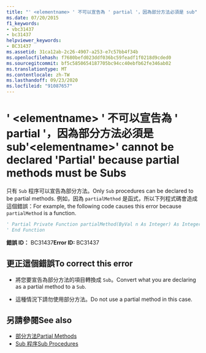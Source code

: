 ```yaml
---
title: "' <elementname> ' 不可以宣告為 ' partial '，因為部分方法必須是 sub"
ms.date: 07/20/2015
f1_keywords:
- vbc31437
- bc31437
helpviewer_keywords:
- BC31437
ms.assetid: 31ca12ab-2c26-4907-a253-e7c57bb4f34b
ms.openlocfilehash: f7680befd023ddf036bc59feadf1f0218d9cded0
ms.sourcegitcommit: bf5c5850654187705bc94cc40ebfb62fe346ab02
ms.translationtype: MT
ms.contentlocale: zh-TW
ms.lasthandoff: 09/23/2020
ms.locfileid: "91087657"
---
```

# <a name="elementname-cannot-be-declared-partial-because-partial-methods-must-be-subs"></a><span data-ttu-id="66135-102">' \<elementname> ' 不可以宣告為 ' partial '，因為部分方法必須是 sub</span><span class="sxs-lookup"><span data-stu-id="66135-102">'\<elementname>' cannot be declared 'Partial' because partial methods must be Subs</span></span>

<span data-ttu-id="66135-103">只有 `Sub` 程序可以宣告為部分方法。</span><span class="sxs-lookup"><span data-stu-id="66135-103">Only `Sub` procedures can be declared to be partial methods.</span></span> <span data-ttu-id="66135-104">例如，因為 `partialMethod` 是函式，所以下列程式碼會造成這個錯誤：</span><span class="sxs-lookup"><span data-stu-id="66135-104">For example, the following code causes this error because `partialMethod` is a function.</span></span>  
  
```vb  
' Partial Private Function partialMethod(ByVal n As Integer) As Integer  
' End Function  
```  
  
 <span data-ttu-id="66135-105">**錯誤 ID：** BC31437</span><span class="sxs-lookup"><span data-stu-id="66135-105">**Error ID:** BC31437</span></span>  
  
## <a name="to-correct-this-error"></a><span data-ttu-id="66135-106">更正這個錯誤</span><span class="sxs-lookup"><span data-stu-id="66135-106">To correct this error</span></span>  
  
- <span data-ttu-id="66135-107">將您要宣告為部分方法的項目轉換成 `Sub`。</span><span class="sxs-lookup"><span data-stu-id="66135-107">Convert what you are declaring as a partial method to a `Sub`.</span></span>  
  
- <span data-ttu-id="66135-108">這種情況下請勿使用部分方法。</span><span class="sxs-lookup"><span data-stu-id="66135-108">Do not use a partial method in this case.</span></span>  
  
## <a name="see-also"></a><span data-ttu-id="66135-109">另請參閱</span><span class="sxs-lookup"><span data-stu-id="66135-109">See also</span></span>

- [<span data-ttu-id="66135-110">部分方法</span><span class="sxs-lookup"><span data-stu-id="66135-110">Partial Methods</span></span>](../programming-guide/language-features/procedures/partial-methods.md)
- [<span data-ttu-id="66135-111">Sub 程序</span><span class="sxs-lookup"><span data-stu-id="66135-111">Sub Procedures</span></span>](../programming-guide/language-features/procedures/sub-procedures.md)

